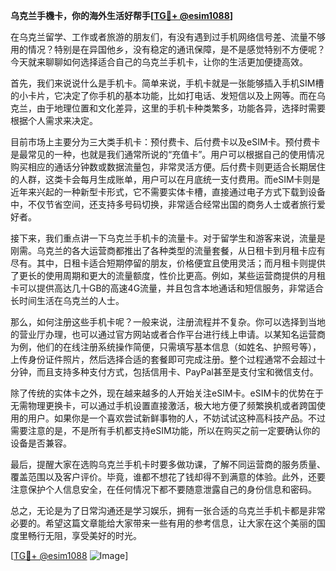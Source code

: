 **乌克兰手機卡，你的海外生活好帮手[[TG💪+ @esim1088](https://t.me/s/esim1088)]**

在乌克兰留学、工作或者旅游的朋友们，有没有遇到过手机网络信号差、流量不够用的情况？特别是在异国他乡，没有稳定的通讯保障，是不是感觉特别不方便呢？今天就来聊聊如何选择适合自己的乌克兰手机卡，让你的生活更加便捷高效。

首先，我们来说说什么是手机卡。简单来说，手机卡就是一张能够插入手机SIM槽的小卡片，它决定了你手机的基本功能，比如打电话、发短信以及上网等。而在乌克兰，由于地理位置和文化差异，这里的手机卡种类繁多，功能各异，选择时需要根据个人需求来决定。

目前市场上主要分为三大类手机卡：预付费卡、后付费卡以及eSIM卡。预付费卡是最常见的一种，也就是我们通常所说的“充值卡”。用户可以根据自己的使用情况购买相应的通话分钟数或数据流量包，非常灵活方便。后付费卡则更适合长期居住的人群，这类卡会每月生成账单，用户可以在月底统一支付费用。而eSIM卡则是近年来兴起的一种新型卡形式，它不需要实体卡槽，直接通过电子方式下载到设备中，不仅节省空间，还支持多号码切换，非常适合经常出国的商务人士或者旅行爱好者。

接下来，我们重点讲一下乌克兰手机卡的流量卡。对于留学生和游客来说，流量是刚需。乌克兰的各大运营商都推出了各种类型的流量套餐，从日租卡到月租卡应有尽有。其中，日租卡适合短期停留的朋友，价格便宜且使用灵活；而月租卡则提供了更长的使用周期和更大的流量额度，性价比更高。例如，某些运营商提供的月租卡可以提供高达几十GB的高速4G流量，并且包含本地通话和短信服务，非常适合长时间生活在乌克兰的人士。

那么，如何注册这些手机卡呢？一般来说，注册流程并不复杂。你可以选择到当地的营业厅办理，也可以通过官方网站或者合作平台进行线上申请。以某知名运营商为例，他们的在线注册系统操作简便，只需填写基本信息（如姓名、护照号等），上传身份证件照片，然后选择合适的套餐即可完成注册。整个过程通常不会超过十分钟，而且支持多种支付方式，包括信用卡、PayPal甚至是支付宝和微信支付。

除了传统的实体卡之外，现在越来越多的人开始关注eSIM卡。eSIM卡的优势在于无需物理更换卡，可以通过手机设置直接激活，极大地方便了频繁换机或者跨国使用的用户。如果你是一个喜欢尝试新鲜事物的人，不妨试试这种高科技产品。不过需要注意的是，不是所有手机都支持eSIM功能，所以在购买之前一定要确认你的设备是否兼容。

最后，提醒大家在选购乌克兰手机卡时要多做功课，了解不同运营商的服务质量、覆盖范围以及客户评价。毕竟，谁都不想花了钱却得不到满意的体验。此外，还要注意保护个人信息安全，在任何情况下都不要随意泄露自己的身份信息和密码。

总之，无论是为了日常沟通还是学习娱乐，拥有一张合适的乌克兰手机卡都是非常必要的。希望这篇文章能给大家带来一些有用的参考信息，让大家在这个美丽的国度里畅行无阻，享受美好的时光。

[[TG💪+ @esim1088](https://t.me/s/esim1088) ![Image](https://i.postimg.cc/4NQfJmqS/Snipaste-2025-05-13-00-14-12.png)]